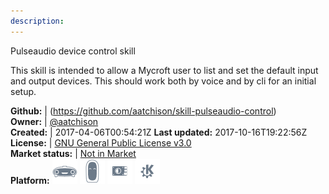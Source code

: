 ```yaml
---
description: 
---
```

Pulseaudio device control skill

This skill is intended to allow a Mycroft user to list and set the default input and output devices. This should work both by voice and by cli for an initial setup.

**Github:** | (https://github.com/aatchison/skill-pulseaudio-control)  
**Owner:** | [@aatchison](https://github.com/aatchison)  
**Created:** | 2017-04-06T00:54:21Z  **Last updated:** 2017-10-16T19:22:56Z  
**License:** | [GNU General Public License v3.0](https://api.github.com/licenses/gpl-3.0)  
**Market status:** | [Not in Market](https://market.mycroft.ai/skill/)  
**Platform:**   ![](.gitbook/assets/mark-1-icon.png)  ![](.gitbook/assets/mark-2-icon.png)  ![](.gitbook/assets/picroft-icon.png)  ![](.gitbook/assets/kde.png)   
